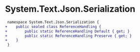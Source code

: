 # System.Text.Json.Serialization

``` diff
 namespace System.Text.Json.Serialization {
+    public sealed class ReferenceHandling {
+        public static ReferenceHandling Default { get; }
+        public static ReferenceHandling Preserve { get; }
+    }
 }
```
